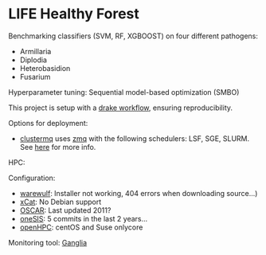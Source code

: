 # LIFE Healthy Forest

Benchmarking classifiers (SVM, RF, XGBOOST) on four different pathogens:

* Armillaria
* Diplodia
* Heterobasidion
* Fusarium



Hyperparameter tuning: Sequential model-based optimization (SMBO)


This project is setup with a [drake workflow](https://github.com/ropensci/drake), ensuring reproducibility.

Options for deployment:

- [clustermq](https://github.com/mschubert/clustermq) uses [zmq](http://zeromq.org/) with the following schedulers: LSF, SGE, SLURM. See [here](https://github.com/mschubert/clustermq/wiki/Comparison-to-other-packages) for more info.

HPC:

Configuration: 
- [warewulf](http://warewulf.lbl.gov): Installer not working, 404 errors when downloading source...)
- [xCat](https://xcat-docs.readthedocs.io/en/stable/): No Debian support
- [OSCAR](http://svn.oscar.openclustergroup.org/trac/oscar): Last updated 2011?
- [oneSIS](http://onesis.org/): 5 commits in the last 2 years...
- [openHPC](https://en.wikipedia.org/wiki/OpenHPC): centOS and Suse onlycore

Monitoring tool: [Ganglia](http://ganglia.sourceforge.net/)
